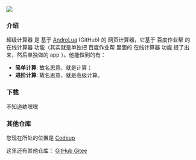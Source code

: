 ![](https://codeup.aliyun.com/610d1b3276b0c8e58d7869b0/net.mediateeee.calculator.plus/raw/master/doc/logo.png)
### 介绍‎

 超级计算器 是 基于 [AndroLua](https://github.com/mkottman/AndroLua) (GitHub) 的 网页计算器，它基于 百度作业帮 的 在线计算器 功能（其实就是单独把 百度作业帮 里面的 在线计算器 功能 提了出来，然后单独做的 app ）。他能做到的有：
 - **简单计算**: 故名思意，就是计算；
 - **进阶计算**: 故名思意，就是高级计算。

### 下载

不知道欸嘿嘿


### 其他仓库

您现在所处的位置是 [ Codeup ](https://codeup.aliyun.com/610d1b3276b0c8e58d7869b0/net.mediateeee.calculator.plus/)  

这里还有其他仓库：
[ GitHub ](https://github.com/mediateeee/net.mediateeee.calculator.plus/) 
[ Gitee ](https://gitee.com/mediateeee/calculator.plus/) 
